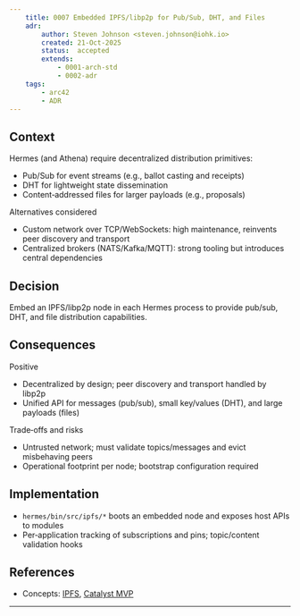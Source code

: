 ```yaml
---
    title: 0007 Embedded IPFS/libp2p for Pub/Sub, DHT, and Files
    adr:
        author: Steven Johnson <steven.johnson@iohk.io>
        created: 21-Oct-2025
        status:  accepted
        extends:
            - 0001-arch-std
            - 0002-adr
    tags:
        - arc42
        - ADR
---
```


## Context

Hermes (and Athena) require decentralized distribution primitives:

* Pub/Sub for event streams (e.g., ballot casting and receipts)
* DHT for lightweight state dissemination
* Content‑addressed files for larger payloads (e.g., proposals)

Alternatives considered

* Custom network over TCP/WebSockets: high maintenance, reinvents peer discovery and transport
* Centralized brokers (NATS/Kafka/MQTT): strong tooling but introduces central dependencies

## Decision

Embed an IPFS/libp2p node in each Hermes process to provide pub/sub, DHT, and file distribution capabilities.

## Consequences

Positive

* Decentralized by design; peer discovery and transport handled by libp2p
* Unified API for messages (pub/sub), small key/values (DHT), and large payloads (files)

Trade‑offs and risks

* Untrusted network; must validate topics/messages and evict misbehaving peers
* Operational footprint per node; bootstrap configuration required

## Implementation

* `hermes/bin/src/ipfs/*` boots an embedded node and exposes host APIs to modules
* Per‑application tracking of subscriptions and pins; topic/content validation hooks

## References

* Concepts: [IPFS](../08_concepts/ipfs.md), [Catalyst MVP](../08_concepts/catalyst_mvp.md)

---
